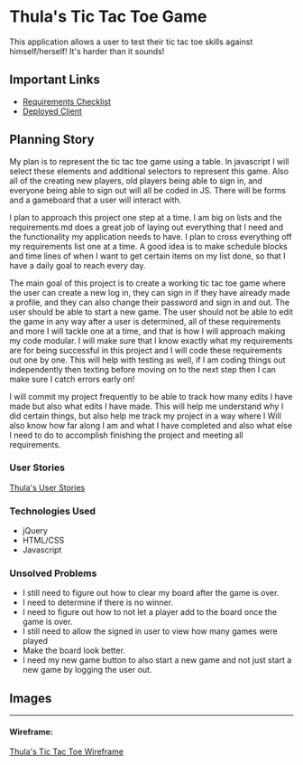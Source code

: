 # Thula's Tic Tac Toe Game

This application allows a user to test their tic tac toe skills against himself/herself! It's harder than it sounds!

## Important Links

- [Requirements Checklist](https://docs.google.com/document/d/1FrPyD1XduGM2eoMzyuIYzYBNJNsbJRIPKuyCQcLov4c/edit?usp=sharing)
- [Deployed Client](https://tparks1100.github.io/thulas-tic-tac-toe-client/)

## Planning Story

My plan is to represent the tic tac toe game using a table. In javascript I will select these elements and additional selectors to represent this game. Also all of the creating new players, old players being able to sign in, and everyone being able to sign out will all be coded in JS. There will be forms and a gameboard that a user will interact with.

I plan to approach this project one step at a time. I am big on lists and the requirements.md does a great job of laying out everything that I need and the functionality my application needs to have. I plan to cross everything off my requirements list one at a time. A good idea is to make schedule blocks and time lines of when I want to get certain items on my list done, so that I have a daily goal to reach every day.

The main goal of this project is to create a working tic tac toe game where the user can create a new log in, they can sign in if they have already made a profile, and they can also change their password and sign in and out. The user should be able to start a new game. The user should not be able to edit the game in any way after a user is determined, all of these requirements and more I will tackle one at a time, and that is how I will approach making my code modular. I will make sure that I know exactly what my requirements are for being successful in this project and I will code these requirements out one by one. This will help with testing as well, if I am coding things out independently then texting before moving on to the next step then I can make sure I catch errors early on!

I will commit my project frequently to be able to track how many edits I have made but also what edits I have made. This will help me understand why I did certain things, but also help me track my project in a way where I Will also know how far along I am and what I have completed and also what else I need to do to accomplish finishing the project and meeting all requirements.

### User Stories

[Thula's User Stories](https://i.imgur.com/oMkMKQX.jpg)

### Technologies Used

- jQuery
- HTML/CSS
- Javascript

### Unsolved Problems

- I still need to figure out how to clear my board after the game is over.
- I need to determine if there is no winner.
- I need to figure out how to not let a player add to the board once the game is over.
- I still need to allow the signed in user to view how many games were played
- Make the board look better.
- I need my new game button to also start a new game and not just start a new game by logging the user out.

## Images

---

#### Wireframe:
[Thula's Tic Tac Toe Wireframe](https://i.imgur.com/gaPzvbl.jpg)
